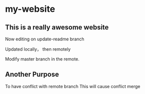 # my-website

## This is a really awesome website


Now editing on update-readme branch

Updated locally， then remotely

Modify master branch in the remote.

## Another Purpose
To have conflict with remote branch
This will cause conflict merge
